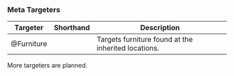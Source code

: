 ### Meta Targeters

| Targeter | Shorthand | Description                                                                     |
|----------|-----------|---------------------------------------------------------------------------------|
| @Furniture                                                                                                                                                                           |                                                                                                                                                                        | Targets furniture found at the inherited locations.

More targeters are planned.